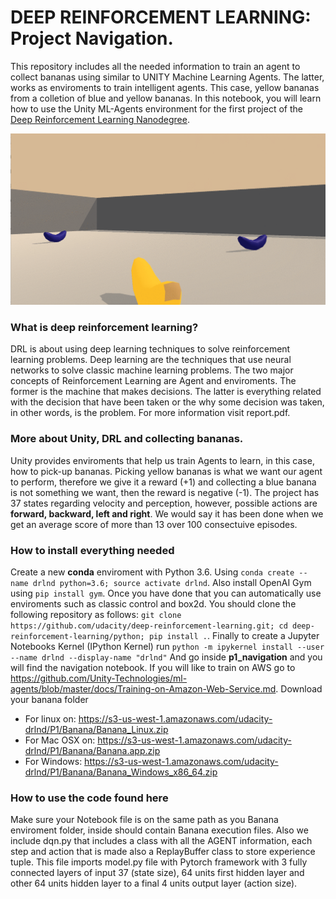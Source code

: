 # DEEP REINFORCEMENT LEARNING: Project Navigation.
This repository includes all the needed information to train an agent to collect bananas using similar to UNITY Machine Learning Agents. The latter, works as enviroments to train intelligent agents. This case, yellow bananas from a colletion of blue and yellow bananas.
In this notebook, you will learn how to use the Unity ML-Agents environment for the first project of the [Deep Reinforcement Learning Nanodegree](https://www.udacity.com/course/deep-reinforcement-learning-nanodegree--nd893).

![banana collector](banana-collector.gif)

### What is deep reinforcement learning?
DRL is about using deep learning techniques to solve reinforcement learning problems. Deep learning are the techniques that use neural networks to solve classic machine learning problems. The two major concepts of Reinforcement Learning are Agent and enviroments. The former is the machine that makes decisions. The latter is everything related with the decision that have been taken or the why some decision was taken, in other words, is the problem. For more information visit report.pdf.

### More about Unity, DRL and collecting bananas.
Unity provides enviroments that help us train Agents to learn, in this case, how to pick-up bananas. Picking yellow bananas is what we want our agent to perform, therefore we give it a reward (+1) and collecting a blue banana is not something we want, then the reward is negative (-1). The project has 37 states regarding velocity and perception, however, possible actions are **forward, backward, left and right**. We would say it has been done when we get an average score of more than 13 over 100 consectuive episodes.

### How to install everything needed
Create a new **conda** enviroment with Python 3.6. Using `conda create --name drlnd python=3.6; source activate drlnd`.
Also install OpenAI Gym using `pip install gym`. Once you have done that you can automatically use enviroments such as classic control and box2d. You should clone the following repository as follows: `git clone https://github.com/udacity/deep-reinforcement-learning.git; cd deep-reinforcement-learning/python; pip install .`. Finally to create a Jupyter Notebooks Kernel (IPython Kernel) run `python -m ipykernel install --user --name drlnd --display-name "drlnd"` And go inside **p1_navigation** and you will find the navigation notebook. If you will like to train on AWS go to https://github.com/Unity-Technologies/ml-agents/blob/master/docs/Training-on-Amazon-Web-Service.md.
Download your banana folder 
* For linux on: https://s3-us-west-1.amazonaws.com/udacity-drlnd/P1/Banana/Banana_Linux.zip
* For Mac OSX on: https://s3-us-west-1.amazonaws.com/udacity-drlnd/P1/Banana/Banana.app.zip
* For Windows: https://s3-us-west-1.amazonaws.com/udacity-drlnd/P1/Banana/Banana_Windows_x86_64.zip

### How to use the code found here
Make sure your Notebook file is on the same path as you Banana enviroment folder, inside should contain Banana execution files. Also we include dqn.py that includes a class with all the AGENT information, each step and action that is made also a ReplayBuffer class to store experience tuple. This file imports model.py file with Pytorch framework with 3 fully connected layers of input 37 (state size), 64 units first hidden layer and other 64 units hidden layer to a final 4 units output layer (action size). 

